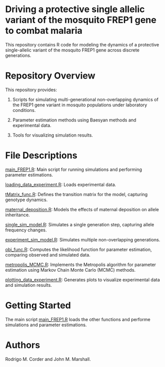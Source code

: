 # Driving a protective single allelic variant of the mosquito FREP1 gene to combat malaria

This repository contains R code for modeling the dynamics of a protective single-allelic variant of the mosquito FREP1 gene across discrete generations.

# Repository Overview

This repository provides:

1. Scripts for simulating multi-generational non-overlapping dynamics of the FREP1 gene variant in mosquito populations under laboratory conditions.

2. Parameter estimation methods using Baesyan methods and experimental data.

3. Tools for visualizing simulation results.

# File Descriptions

<a href=https://github.com/lambsUSP/FREP1/blob/main/main_FREP1.R>main_FREP1.R</a>: Main script for running simulations and performing parameter estimations.

<a href=https://github.com/lambsUSP/FREP1/blob/main/loading_data_experiment.R>loading_data_experiment.R</a>: Loads experimental data.

<a href=https://github.com/lambsUSP/FREP1/blob/main/tMatrix_func.R>tMatrix_func.R</a>: Defines the transition matrix for the model, capturing genotype dynamics.

<a href=https://github.com/lambsUSP/FREP1/blob/main/maternal_deposition.R>maternal_deposition.R</a>: Models the effects of maternal deposition on allele inheritance.

<a href=https://github.com/lambsUSP/FREP1/blob/main/single_sim_model.R>single_sim_model.R</a>: Simulates a single generation step, capturing allele frequency changes.

<a href=https://github.com/lambsUSP/FREP1/blob/main/experiment_sim_model.R>experiment_sim_model.R</a>: Simulates multiple non-overlapping generations.

<a href=https://github.com/lambsUSP/FREP1/blob/main/mobj_func.R>obj_func.R</a>: Computes the likelihood function for parameter estimation, comparing observed and simulated data.

<a href=https://github.com/lambsUSP/FREP1/blob/main/metropolis_MCMC.R>metropolis_MCMC.R</a>: Implements the Metropolis algorithm for parameter estimation using Markov Chain Monte Carlo (MCMC) methods.

<a href=https://github.com/lambsUSP/FREP1/blob/main/plotting_data_experiment.R>plotting_data_experiment.R</a>: Generates plots to visualize experimental data and simulation results.

# Getting Started

The main script <a href=https://github.com/lambsUSP/FREP1/blob/main/main_FREP1.R>main_FREP1.R</a> loads the other functions and performe simulations and parameter estimations.

# Authors

Rodrigo M. Corder and John M. Marshall.
